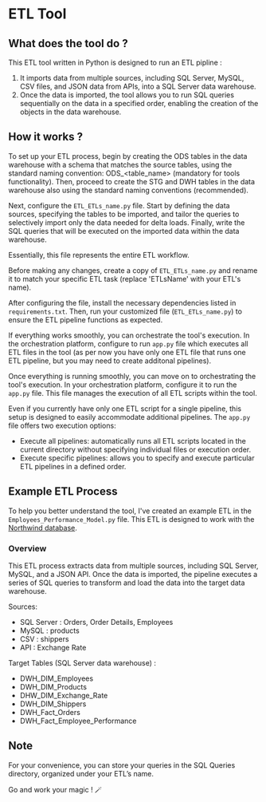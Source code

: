 #                                        ETL Tool

## What does the tool do ?
This ETL tool written in Python is designed to run an ETL pipline :
1. It imports data from multiple sources, 
including SQL Server, MySQL, CSV files, and JSON data from APIs, 
into a SQL Server data warehouse. 
2. Once the data is imported, 
the tool allows you to run SQL queries sequentially on the data in a specified order, 
enabling the creation of the objects in the data warehouse.

## How it works ?

To set up your ETL process, begin by creating the ODS tables in the data warehouse with a schema that matches the source tables, using the standard naming convention: ODS_<table_name> (mandatory for tools functionality). Then, proceed to create the STG and DWH tables in the data warehouse also using the standard naming conventions (recommended).

Next, configure the `ETL_ETLs_name.py` file. 
Start by defining the data sources, specifying the tables to be imported, and tailor the queries to selectively import only the data needed for delta loads. 
Finally, write the SQL queries that will be executed on the imported data within the data warehouse. 

Essentially, this file represents the entire ETL workflow.

Before making any changes, create a copy of `ETL_ETLs_name.py` and rename it to match your specific ETL task 
(replace 'ETLsName' with your ETL's name).

After configuring the file, install the necessary dependencies listed in `requirements.txt`. 
Then, run your customized file (`ETL_ETLs_name.py`) to ensure the ETL pipeline functions as expected. 

If everything works smoothly, you can orchestrate the tool's execution.
In the orchestration platform, configure to run `app.py` file which executes all ETL files in the tool
(as per now you have only one ETL file that runs one ETL pipeline, but you may need to create additonal pipelines).

Once everything is running smoothly, you can move on to orchestrating the tool's execution. 
In your orchestration platform, configure it to run the `app.py` file. 
This file manages the execution of all ETL scripts within the tool.

Even if you currently have only one ETL script for a single pipeline, this setup is designed to easily accommodate additional pipelines.
The `app.py` file offers two execution options:
- Execute all pipelines: automatically runs all ETL scripts located in the current directory without specifying individual files or execution order.
- Execute specific pipelines: allows you to specify and execute particular ETL pipelines in a defined order.

## Example ETL Process
To help you better understand the tool, 
I've created an example ETL in the `Employees_Performance_Model.py` file. 
This ETL is designed to work with the [Northwind database](https://github.com/cjlee/northwind/blob/master/northwind.sql.zip).

### Overview
This ETL process extracts data from multiple sources, including SQL Server, MySQL, and a JSON API. 
Once the data is imported, the pipeline executes a series of SQL queries to transform and load the data into the target data warehouse.

Sources: 
- SQL Server : Orders, Order Details, Employees
- MySQL : products
- CSV : shippers
- API : Exchange Rate

Target Tables (SQL Server data warehouse) :
- DWH_DIM_Employees
- DWH_DIM_Products
- DHW_DIM_Exchange_Rate
- DWH_DIM_Shippers
- DWH_Fact_Orders
- DWH_Fact_Employee_Performance

## Note
For your convenience, you can store your queries in the SQL Queries directory, 
organized under your ETL’s name.

Go and work your magic ! 🪄
